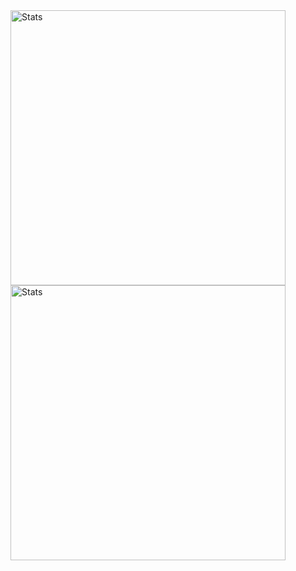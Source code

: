 <td align="center" width="440" border="0">
		<img src="https://github-readme-stats.vercel.app/api?username=M00NLIG7&show_icons=true&hide_border=true&bg_color=161b22&icon_color=79c0ff&text_color=c9d1d9&title_color=79c0ff" alt="Stats" width="440" />
		<img src="https://github-readme-stats.vercel.app/api/top-langs/?username=M00NLIG7&show_icons=true&hide_border=true&bg_color=161b22&icon_color=79c0ff&text_color=c9d1d9&title_color=79c0ff&layout=compact&card_width=440&langs_count=6" alt="Stats" width="440" />
